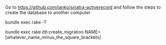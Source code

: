 Go to https://github.com/janko/sinatra-activerecord and follow the steps to create the database to another computer

bundle exec rake -T

bundle exec rake db:create_migration NAME=[whatever_name_minus_the_square_brackets]
